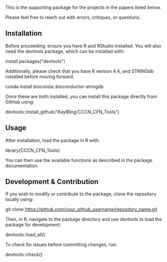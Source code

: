 This is the supporting package for the projects in the papers listed below.

Please feel free to reach out with errors, critiques, or questions.

## Installation

Before proceeding, ensure you have R and RStudio installed. You will also need the devtools package, which can be installed with:

install.packages("devtools")

Additionally, please check that you have R version 4.4, and STRINGdb installed before moving forward.

conda install bioconda::bioconductor-stringdb

Once these are both installed, you can install this package directly from GitHub using:

devtools::install_github("KaylBing/CCCN_CFN_Tools")

## Usage

After installation, load the package in R with:

library(CCCN_CFN_Tools)

You can then use the available functions as described in the package documentation.

## Development & Contribution

If you wish to modify or contribute to the package, clone the repository locally using:

git clone https://github.com/your_github_username/repository_name.git

Then, in R, navigate to the package directory and use devtools to load the package for development:

devtools::load_all()

To check for issues before committing changes, run:

devtools::check()

